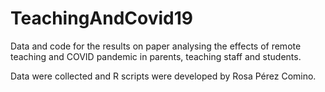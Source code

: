 # TeachingAndCovid19
Data and code for the results on paper analysing the effects of remote teaching and COVID pandemic in parents, teaching staff and students.

Data were collected and R scripts were developed by Rosa Pérez Comino.

